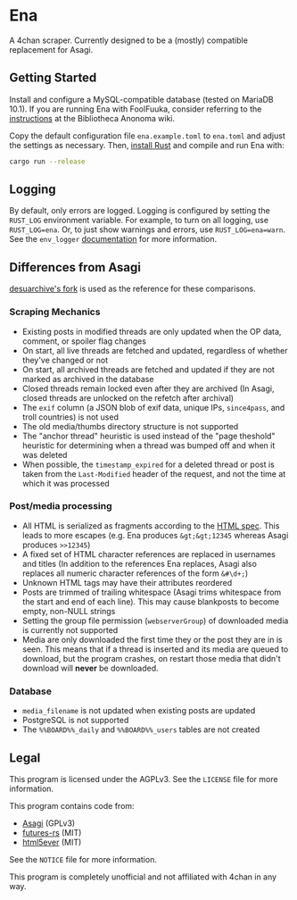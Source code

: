 # Ena

A 4chan scraper. Currently designed to be a (mostly) compatible replacement for Asagi.

## Getting Started

Install and configure a MySQL-compatible database (tested on MariaDB 10.1). If you are running Ena with FoolFuuka, consider referring to the [instructions](https://wiki.bibanon.org/FoolFuuka) at the Bibliotheca Anonoma wiki.

Copy the default configuration file `ena.example.toml` to `ena.toml` and adjust the settings as necessary. Then, [install Rust](https://www.rust-lang.org/install.html) and compile and run Ena with:

```sh
cargo run --release
```

## Logging

By default, only errors are logged. Logging is configured by setting the `RUST_LOG` environment variable. For example, to turn on all logging, use `RUST_LOG=ena`. Or, to just show warnings and errors, use `RUST_LOG=ena=warn`. See the `env_logger` [documentation](https://docs.rs/env_logger/*/env_logger/) for more information.

## Differences from Asagi

[desuarchive's fork](https://github.com/desuarchive/asagi) is used as the reference for these comparisons.

### Scraping Mechanics

* Existing posts in modified threads are only updated when the OP data, comment, or spoiler flag changes
* On start, all live threads are fetched and updated, regardless of whether they've changed or not
* On start, all archived threads are fetched and updated if they are not marked as archived in the database
* Closed threads remain locked even after they are archived (In Asagi, closed threads are unlocked on the refetch after archival)
* The `exif` column (a JSON blob of exif data, unique IPs, `since4pass`, and troll countries) is not used
* The old media/thumbs directory structure is not supported
* The "anchor thread" heuristic is used instead of the "page theshold" heuristic for determining when a thread was bumped off and when it was deleted
* When possible, the `timestamp_expired` for a deleted thread or post is taken from the `Last-Modified` header of the request, and not the time at which it was processed

### Post/media processing

* All HTML is serialized as fragments according to the [HTML spec](https://html.spec.whatwg.org/multipage/parsing.html#serialising-html-fragments). This leads to more escapes (e.g. Ena produces `&gt;&gt;12345` whereas Asagi produces `>>12345`)
* A fixed set of HTML character references are replaced in usernames and titles (In addition to the references Ena replaces, Asagi also replaces all numeric character references of the form `&#\d+;`)
* Unknown HTML tags may have their attributes reordered
* Posts are trimmed of trailing whitespace (Asagi trims whitespace from the start and end of each line). This may cause blankposts to become empty, non-NULL strings
* Setting the group file permission (`webserverGroup`) of downloaded media is currently not supported
* Media are only downloaded the first time they or the post they are in is seen. This means that if a thread is inserted and its media are queued to download, but the program crashes, on restart those media that didn't download will **never** be downloaded.

### Database

* `media_filename` is not updated when existing posts are updated
* PostgreSQL is not supported
* The `%%BOARD%%_daily` and `%%BOARD%%_users` tables are not created

## Legal

This program is licensed under the AGPLv3. See the `LICENSE` file for more information.

This program contains code from:

* [Asagi](https://github.com/desuarchive/asagi) (GPLv3)
* [futures-rs](https://github.com/rust-lang-nursery/futures-rs) (MIT)
* [html5ever](https://github.com/servo/html5ever) (MIT)

See the `NOTICE` file for more information.

This program is completely unofficial and not affiliated with 4chan in any way.
